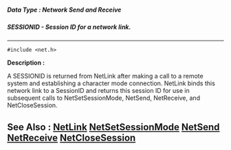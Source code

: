 ##### Data Type : Network Send and Receive
##### SESSIONID - Session ID for a network link.
---
```
#include <net.h>
```
**Description :**

A SESSIONID is returned from NetLink after making a call to a remote system and 
establishing a character mode connection.  NetLink binds this network link to a 
SessionID and returns this session ID for use in subsequent calls to 
NetSetSessionMode, NetSend, NetReceive, and NetCloseSession.

**See Also :**
[NetLink](/domino-c-api-docs/reference/Func/NetLink)
[NetSetSessionMode](/domino-c-api-docs/reference/Func/NetSetSessionMode)
[NetSend](/domino-c-api-docs/reference/Func/NetSend)
[NetReceive](/domino-c-api-docs/reference/Func/NetReceive)
[NetCloseSession](/domino-c-api-docs/reference/Func/NetCloseSession)
---
